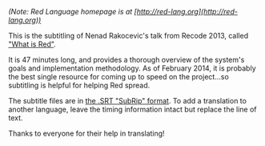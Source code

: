 *(Note: Red Language homepage is at [http://red-lang.org](http://red-lang.org))*

This is the subtitling of Nenad Rakocevic's talk from Recode 2013, called ["What is Red"](http://youtu.be/-KqNO_sDqm4).

It is 47 minutes long, and provides a thorough overview of the system's goals and implementation methodology.  As of February 2014, it is probably the best single resource for coming up to speed on the project...so subtitling is helpful for helping Red spread.

The subtitle files are in [the .SRT "SubRip" format](http://en.wikipedia.org/wiki/SubRip).  To add a translation to another language, leave the timing information intact but replace the line of text.

Thanks to everyone for their help in translating!
